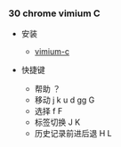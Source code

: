 ### 30 chrome vimium C

- 安装

  - [vimium-c](https://chrome.google.com/webstore/detail/vimium-c-all-by-keyboard/hfjbmagddngcpeloejdejnfgbamkjaeg)

- 快捷键
  - 帮助 ？
  - 移动 j k u d gg G
  - 选择 f F
  - 标签切换 J K
  - 历史记录前进后退 H L
